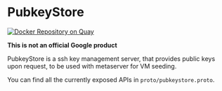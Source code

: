 # PubkeyStore

[![Docker Repository on Quay](https://quay.io/repository/picoprod/pubkeystore/status "Docker Repository on Quay")](https://quay.io/repository/picoprod/pubkeystore)

**This is not an official Google product**

PubkeyStore is a ssh key management server, that provides public keys upon request, to be used with metaserver for VM seeding.

You can find all the currently exposed APIs in `proto/pubkeystore.proto`.
